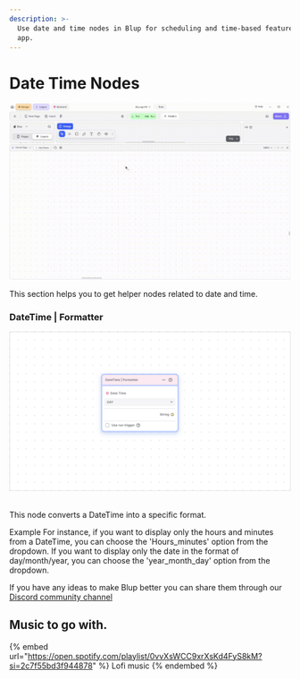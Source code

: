```yaml
---
description: >-
  Use date and time nodes in Blup for scheduling and time-based features in your
  app.
---
```


# Date Time Nodes

![](../../../.gitbook/assets/helper-datetime.gif)

This section helps you to get helper nodes related to date and time.

### DateTime | Formatter

![](../../../.gitbook/assets/date-time-formatter.png)

\
This node converts a DateTime into a specific format.

Example For instance, if you want to display only the hours and minutes from a DateTime, you can choose the 'Hours\_minutes' option from the dropdown. If you want to display only the date in the format of day/month/year, you can choose the 'year\_month\_day' option from the dropdown.

If you have any ideas to make Blup better you can share them through our [Discord community channel](https://discord.com/channels/940632966093234176/965313562425823303)

## Music to go with.

{% embed url="https://open.spotify.com/playlist/0vvXsWCC9xrXsKd4FyS8kM?si=2c7f55bd3f944878" %}
Lofi music
{% endembed %}
